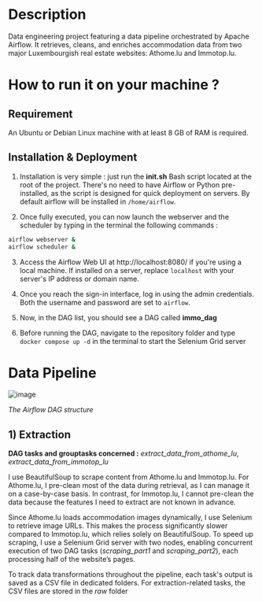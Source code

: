 # Description

Data engineering project featuring a data pipeline orchestrated by Apache Airflow. It retrieves, cleans, and enriches accommodation data from two major Luxembourgish real estate websites: Athome.lu and Immotop.lu.

# How to run it on your machine ?

## Requirement

An Ubuntu or Debian Linux machine with at least 8 GB of RAM is required.

## Installation & Deployment

1) Installation is very simple : just run the **init.sh** Bash script located at the root of the project. 
There's no need to have Airflow or Python pre-installed, as the script is designed for quick deployment on servers.
By default airflow will be installed in `/home/airflow`.

2) Once fully executed, you can now launch the webserver and the scheduler by typing in the terminal the following commands :

```bash
airflow webserver &
airflow scheduler &
```

3) Access the Airflow Web UI at http://localhost:8080/ if you're using a local machine. If installed on a server, replace `localhost` with your server's IP address or domain name.

4) Once you reach the sign-in interface, log in using the admin credentials. Both the username and password are set to `airflow`.

5) Now, in the DAG list, you should see a DAG called **immo_dag**

6) Before running the DAG, navigate to the repository folder and type `docker compose up -d` in the terminal to start the Selenium Grid server

# Data Pipeline

![image](https://github.com/user-attachments/assets/d903cc4e-dcae-429c-8148-5146a1e5c2c0)

_The Airflow DAG structure_

## 1) Extraction

__DAG tasks and grouptasks concerned :__ _extract_data_from_athome_lu_, _extract_data_from_immotop_lu_

I use BeautifulSoup to scrape content from Athome.lu and Immotop.lu. For Athome.lu, I pre-clean most of the data during retrieval, as I can manage it on a case-by-case basis. In contrast, for Immotop.lu, I cannot pre-clean the data because the features I need to extract are not known in advance.

Since Athome.lu loads accommodation images dynamically, I use Selenium to retrieve image URLs. This makes the process significantly slower compared to Immotop.lu, which relies solely on BeautifulSoup.
To speed up scraping, I use a Selenium Grid server with two nodes, enabling concurrent execution of two DAG tasks (_scraping_part1_ and _scraping_part2_), each processing half of the website’s pages.

To track data transformations throughout the pipeline, each task's output is saved as a CSV file in dedicated folders. For extraction-related tasks, the CSV files are stored in the _raw_ folder
